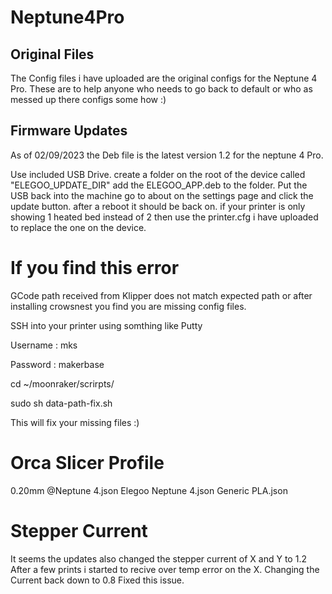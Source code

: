 # Neptune4Pro

Original Files
-----------------
The Config files i have uploaded are the original configs for the Neptune 4 Pro.
These are to help anyone who needs to go back to default or who as messed up there configs some how :)



Firmware Updates
-----------------
As of 02/09/2023 the Deb file is the latest version 1.2 for the neptune 4 Pro.

Use included USB Drive.
create a folder on the root of the device called "ELEGOO_UPDATE_DIR"
add the ELEGOO_APP.deb to the folder.
Put the USB back into the machine go to about on the settings page and click the update button.
after a reboot it should be back on.
if your printer is only showing 1 heated bed instead of 2 then use the printer.cfg i have uploaded to replace the one on the device.


# If you find this error 
GCode path received from Klipper does not match expected path or after installing crowsnest you find you are missing config files.

SSH into your printer using somthing like Putty

Username : mks

Password : makerbase

cd ~/moonraker/scrirpts/

sudo sh data-path-fix.sh

This will fix your missing files :)



# Orca Slicer Profile
0.20mm @Neptune 4.json
Elegoo Neptune 4.json
Generic PLA.json

# Stepper Current
It seems the updates also changed the stepper current of X and Y to 1.2
After a few prints i started to recive over temp error on the X.
Changing the Current back down to 0.8 Fixed this issue.

